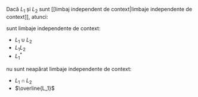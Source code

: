 Dacă $L_1$ și $L_2$ sunt [[limbaj independent de context|limbaje independente de context]], atunci:

sunt limbaje independente de context:
- $L_1\cup L_2$
- $L_1L_2$
- ${L_1}^*$

nu sunt neapărat limbaje independente de context:
- $L_1\cap L_2$
- $\overline{L_1}$
